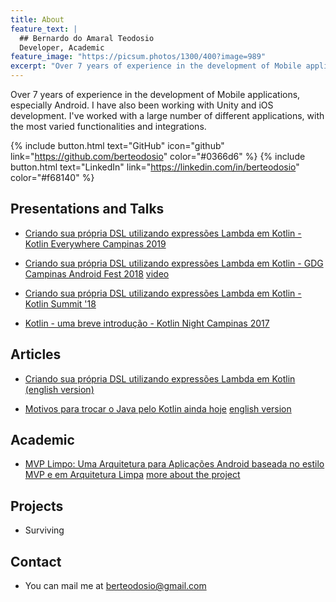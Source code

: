 ```yaml
---
title: About
feature_text: |
  ## Bernardo do Amaral Teodosio
  Developer, Academic
feature_image: "https://picsum.photos/1300/400?image=989"
excerpt: "Over 7 years of experience in the development of Mobile applications, especially Android. I have also been working with Unity and iOS development. I've worked with a large number of different applications, with the most varied functionalities and integrations"
---
```


Over 7 years of experience in the development of Mobile applications, especially Android. I have also been working with Unity and iOS development. I've worked with a large number of different applications, with the most varied functionalities and integrations.

{% include button.html text="GitHub" icon="github" link="https://github.com/berteodosio" color="#0366d6" %} {% include button.html text="LinkedIn" link="https://linkedin.com/in/berteodosio" color="#f68140" %}

## Presentations and Talks

- [Criando sua própria DSL utilizando expressões Lambda em Kotlin - Kotlin Everywhere Campinas 2019](https://speakerdeck.com/berteodosio/criando-sua-propria-dsl-utilizando-expressoes-lambda-em-kotlin-kotlin-everywhere-campinas-2019)

- [Criando sua própria DSL utilizando expressões Lambda em Kotlin - GDG Campinas Android Fest 2018](https://speakerdeck.com/berteodosio/criando-sua-propria-dsl-utilizando-expressoes-lambda-em-kotlin-gdg-campinas-androidfest-2018) [video](https://www.youtube.com/watch?v=v00Ny0swDYA)

- [Criando sua própria DSL utilizando expressões Lambda em Kotlin - Kotlin Summit '18](https://speakerdeck.com/berteodosio/criando-sua-propria-dsl-utilizando-expressoes-lambda-em-kotlin)

- [Kotlin - uma breve introdução - Kotlin Night Campinas 2017](https://speakerdeck.com/berteodosio/kotlin-uma-breve-introducao)


## Articles

- [Criando sua própria DSL utilizando expressões Lambda em Kotlin](https://medium.com/movile-tech/criando-sua-pr%C3%B3pria-dsl-utilizando-express%C3%B5es-lambda-em-kotlin-ea552497da33) [(english version)](https://medium.com/wavy-engineering/kotlin-create-your-own-dsl-using-lambda-expressions-73e4d27f76e0)

- [Motivos para trocar o Java pelo Kotlin ainda hoje](https://medium.com/movile-tech/trocar-o-java-pelo-kotlin-8bed76014d99) [english version](https://medium.com/wavy-engineering/kotlin-vs-java-reasons-to-switch-from-java-to-kotlin-today-4703548e0d04)

## Academic

- [MVP Limpo: Uma Arquitetura para Aplicações Android baseada no estilo MVP e em Arquitetura Limpa](https://ic.unicamp.br/~reltech/PFG/2020/PFG-20-31.pdf) [more about the project](https://ic.unicamp.br/~reltech/PFG/2020/PFG-20-30.pdf)

## Projects
- Surviving

## Contact
- You can mail me at berteodosio@gmail.com
